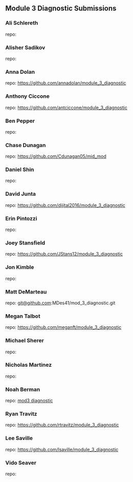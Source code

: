 ## Module 3 Diagnostic Submissions

### Ali Schlereth
repo:

### Alisher Sadikov
repo:

### Anna Dolan
repo: https://github.com/annadolan/module_3_diagnostic

### Anthony Ciccone
repo: https://github.com/antciccone/module_3_diagnostic

### Ben Pepper
repo:

### Chase Dunagan
repo: https://github.com/Cdunagan05/mid_mod

### Daniel Shin
repo:

### David Junta
repo:  https://github.com/dijital2016/module_3_diagnostic

### Erin Pintozzi
repo:

### Joey Stansfield
repo: https://github.com/JStans12/module_3_diagnostic

### Jon Kimble
repo:

### Matt DeMarteau
repo: git@github.com:MDes41/mod_3_diagnostic.git

### Megan Talbot
repo: https://github.com/meganft/module_3_diagnostic

### Michael Sherer
repo:

### Nicholas Martinez
repo:

### Noah Berman
repo: [mod3 diagnostic](https://github.com/bermannoah/module_3_diagnostic)

### Ryan Travitz
repo: https://github.com/rtravitz/module_3_diagnostic

### Lee Saville
repo: https://github.com/lsaville/module_3_diagnostic

### Vido Seaver
repo:
